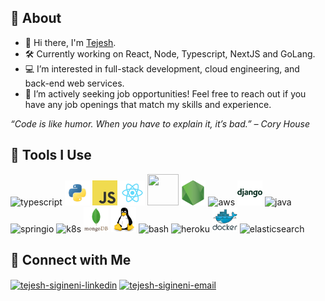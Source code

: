 ## 💭 About

- 👋 Hi there, I'm [Tejesh](https://bit.ly/tejesh-sigineni-portfolio).
- 🛠️ Currently working on React, Node, Typescript, NextJS and GoLang.
- 💻 I’m interested in full-stack development, cloud engineering, and back-end web services.
- 🤝 I’m actively seeking job opportunities! Feel free to reach out if you have any job openings that match my skills and experience.

*“Code is like humor. When you have to explain it, it’s bad.” – Cory House*

## 🔧 Tools I Use

<p>
<!-- Web Development -->
<img src="https://cdn.jsdelivr.net/gh/devicons/devicon/icons/typescript/typescript-plain.svg" alt="typescript" width="40" height="40">
<img src="https://raw.githubusercontent.com/github/explore/80688e429a7d4ef2fca1e82350fe8e3517d3494d/topics/python/python.png" alt="python" width="40" height="40">
<img src="https://raw.githubusercontent.com/github/explore/80688e429a7d4ef2fca1e82350fe8e3517d3494d/topics/javascript/javascript.png" alt="javascript" width="40" height="40">
<img src="https://raw.githubusercontent.com/github/explore/80688e429a7d4ef2fca1e82350fe8e3517d3494d/topics/react/react.png" alt="react" width="40" height="40">
<img src="https://cdn.jsdelivr.net/gh/devicons/devicon/icons/flask/flask-original-wordmark.svg" width="50" height="50" />          
<img src="https://raw.githubusercontent.com/github/explore/80688e429a7d4ef2fca1e82350fe8e3517d3494d/topics/nodejs/nodejs.png" alt="node.js" width="40" height="40">
<img src="https://www.vectorlogo.zone/logos/amazon_aws/amazon_aws-icon.svg" alt="aws" width="40" height="40">

<!-- Other Technologies -->
<img src="https://raw.githubusercontent.com/github/explore/80688e429a7d4ef2fca1e82350fe8e3517d3494d/topics/django/django.png" alt="django" width="40" height="40">
<img src="https://www.vectorlogo.zone/logos/java/java-icon.svg" alt="java" width="40" height="40">
<img src="https://www.vectorlogo.zone/logos/springio/springio-icon.svg" alt="springio" width="40" height="40">
<img src="https://www.vectorlogo.zone/logos/kubernetes/kubernetes-icon.svg" alt="k8s" width="40" height="40">
<img src="https://raw.githubusercontent.com/devicons/devicon/master/icons/mongodb/mongodb-original-wordmark.svg" alt="mongodb" width="40" height="40">
<img src="https://raw.githubusercontent.com/devicons/devicon/master/icons/linux/linux-original.svg" alt="linux" width="40" height="40">
<img src="https://www.vectorlogo.zone/logos/gnu_bash/gnu_bash-icon.svg" alt="bash" width="40" height="40">
<img src="https://www.vectorlogo.zone/logos/heroku/heroku-icon.svg" alt="heroku" width="40" height="40">
<img src="https://raw.githubusercontent.com/devicons/devicon/master/icons/docker/docker-original-wordmark.svg" alt="docker" width="40" height="40">
<img src="https://www.vectorlogo.zone/logos/elastic/elastic-icon.svg" alt="elasticsearch" width="40" height="40">

</p>

## 🔗 Connect with Me

<a href="https://bit.ly/tejesh-linkedin" target="blank"><img align="center" src="https://www.vectorlogo.zone/logos/linkedin/linkedin-tile.svg" alt="tejesh-sigineni-linkedin" height="40" width="40" /></a>
<a href="mailto:vsiginen@asu.edu" target="blank"><img align="center" src="https://www.vectorlogo.zone/logos/gmail/gmail-icon.svg" alt="tejesh-sigineni-email" height="40" width="40" /></a>
